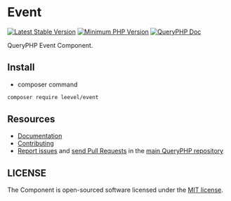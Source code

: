 Event
=================

[![Latest Stable Version](http://img.shields.io/packagist/v/leevel/event.svg)](https://packagist.org/packages/leevel/event)
<a href="https://php.net"><img src="https://img.shields.io/badge/php-%3E%3D%207.4.0-8892BF.svg" alt="Minimum PHP Version"></a>
[![QueryPHP Doc](https://img.shields.io/badge/docs-passing-green.svg?maxAge=2592000)](https://www.queryphp.com/docs/)

QueryPHP Event Component.

## Install

- composer command

```bash
composer require leevel/event
```

Resources
---------

  * [Documentation](https://www.queryphp.com/docs/component/event.html)
  * [Contributing](https://www.queryphp.com/docs/developer/)
  * [Report issues](https://github.com/hunzhiwange/framework/issues) and
    [send Pull Requests](https://github.com/hunzhiwange/framework/pulls)
    in the [main QueryPHP repository](https://github.com/hunzhiwange/framework)

## LICENSE

The Component is open-sourced software licensed under the [MIT license](LICENSE).